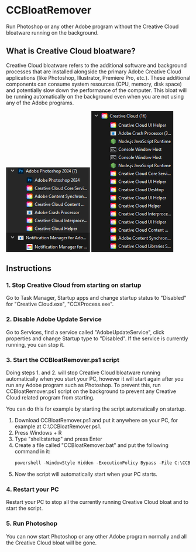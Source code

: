 # CCBloatRemover
Run Photoshop or any other Adobe program without the Creative Cloud bloatware running on the background.

## What is Creative Cloud bloatware?
Creative Cloud bloatware refers to the additional software and background processes that are installed alongside the primary Adobe Creative Cloud applications (like Photoshop, Illustrator, Premiere Pro, etc.). These additional components can consume system resources (CPU, memory, disk space) and potentially slow down the performance of the computer. This bloat will be running automatically on the background even when you are not using any of the Adobe programs.

![screenshot](images/bloat.png)
![screenshot](images/bloat1.png)

## Instructions
### 1. Stop Creative Cloud from starting on startup
Go to Task Manager, Startup apps and change startup status to "Disabled" for "Creative Cloud.exe", "CCXProcess.exe".

### 2. Disable Adobe Update Service
Go to Services, find a service called "AdobeUpdateService", click properties and change Startup type to "Disabled". If the service is currently running, you can stop it.

### 3. Start the CCBloatRemover.ps1 script
Doing steps 1. and 2. will stop Creative Cloud bloatware running automatically when you start your PC, however it will start again after you run any Adobe program such as Photoshop. To prevent this, run CCBloatRemover.ps1 script on the background to prevent any Creative Cloud related program from starting.

You can do this for example by starting the script automatically on startup. 

1. Download CCBloatRemover.ps1 and put it anywhere on your PC, for example at C:\CCBloatRemover.ps1.
2. Press Windows + R
3. Type "shell:startup" and press Enter
4. Create a file called "CCBloatRemover.bat" and put the following command in it:
	```powershell
	powershell -WindowStyle Hidden -ExecutionPolicy Bypass -File C:\CCBloatRemover.ps1
	```
5. Now the script will automatically start when your PC starts.

### 4. Restart your PC
Restart your PC to stop all the currently running Creative Cloud bloat and to start the script.

### 5. Run Photoshop
You can now start Photoshop or any other Adobe program normally and all the Creative Cloud bloat will be gone.

